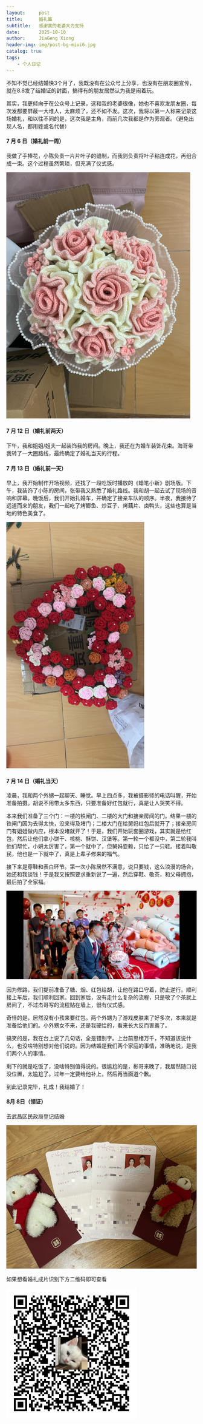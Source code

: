 ```yaml
---
layout:     post
title:      婚礼篇
subtitle:   感谢我的老婆大力支持
date:       2025-10-10
author:     JiaGeng Xiong
header-img: img/post-bg-miui6.jpg
catalog: true
tags:
    - 个人日记
---
```

不知不觉已经结婚快3个月了，我既没有在公众号上分享，也没有在朋友圈宣传，就在8.8发了结婚证的封面，搞得有的朋友居然认为我是闹着玩。

其实，我更倾向于在公众号上记录，这和我的老婆很像，她也不喜欢发朋友圈，每次发都要屏蔽一大堆人，太麻烦了，还不如不发。这次，我将以第一人称来记录这场婚礼，和以往不同的是，这次我是主角，而前几次我都是作为旁观者。（避免出现人名，都用姓或名代替）

#### 7 月 6 日（婚礼前一周）

我做了手捧花，小陈负责一片片叶子的缝制，而我则负责将叶子粘连成花，再组合成一束。这个过程虽然繁琐，但充满了仪式感。

![bridal_bouquet](img-post/bouquet.png)

#### 7 月 12 日（婚礼前两天）

下午，我和姐姐/姐夫一起装饰我的房间。晚上，我还在为婚车装饰花束。海哥带我转了一大圈路线，最终确定了婚礼当天的行程。

#### 7 月 13 日（婚礼前一天）

早上，我开始制作开场视频，还找了一段吃饭时播放的《蜡笔小新》剧场版。下午，我装饰了小陈的房间，张带我又熟悉了婚礼路线。我和胡一起去试了现场的音响和屏幕。晚饭后，我们开始扎婚车，并确定了接亲车队的顺序。半夜，我接待了远道而来的朋友，我们一起吃了烤鲫鱼、炒豆子、烤藕片、卤鸭头，这些也算是当地的特色美食了。

![](/img-post/wedding_car.png)

#### 7 月 14 日（婚礼当天）

凌晨，我和两个外甥一起聊天、睡觉。早上四点多，我被摄影师的电话叫醒，开始准备拍摄。胡说不用带太多东西，只要准备好红包就行，真是让人哭笑不得。

本来我们准备了三个门：一楼的铁闸门、二楼的大门和接亲房间的门。结果一楼的铁闸门因为去得太快，没来得及堵门；二楼大门在给舅妈红包后就开了；接亲房间门有姐姐做内应，根本没堵就开了！于是，我们开始玩套圈游戏，其实就是给红包，然后让他们拿小饼干、核桃、酥饼、汉堡等。第一轮一个都没中，第二轮我叫他们帮忙，小妍太厉害了，第一个就中了，但舅妈耍赖，只给了一只鞋。接着叫敬民，他也是一下就中了，真是上辈子修来的福气。

接下来是穿鞋和表白环节。第一次小陈居然不满意，说只要钱，这么浪漫的场合，她还和我谈钱！于是我又按照要求重新说了一遍，然后穿鞋、敬茶，和父母拥抱，最后拍了全家福。

![wedding_time](/img-post/wedding_time.jpg)

因为修路，我们提前准备了糖、烟、红包给胡，让他在路口守着，防止逆行。顺利接上车后，我们顺利回家。回到家后，没有走什么复杂的流程，只是敬了个茶就上房间了，不过杰哥写的流程贴在墙上，很有仪式感。

奇怪的是，居然没有小孩来要红包。两个外甥为了游戏皮肤来了好多次，本来就是准备给他们的。小外甥女不来，还是我硬给的，看来长大反而害羞了。

搞笑的是，我在台上说了几句话，全是错别字。上台前思绪万千，不知道该说什么，也没啥特别想对他们说的。因为结婚是我们两个家庭的事情，准确地说，是我们两个人的事情。

剩下的就是吃饭了，没啥特别值得说的。很尴尬的是，彬哥来晚了，我居然随口说没位置，太尴尬了。过年一定要给他补上，然后再当面道个歉。

到此记录完毕，礼成！我结婚了！

#### 8月 8日（领证）

去武昌区民政局登记结婚

![wedding_pic](/img-post/wedding_pic.png)

如果想看婚礼成片识别下方二维码即可查看

<img src="/img-post/wedding_qrcode.png" alt="wedding_qrcode" style="zoom:50%;" />